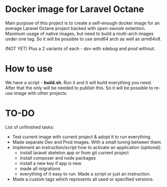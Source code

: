 # Docker image for Laravel Octane
Main purpose of this project is to create a self-enough docker image for an average Laravel Octane project backed with 
*open-swoole* extention. Maximum usage of native images, but need to build a multi-arch images under one tag. 
So it will be possible to use *amd64* arch as well as *arm64v8*. 

(NOT YET) Plus a 2 variants of each - *dev* with xdebug and *prod* without. 

# How to use
We have a script - **build.sh**. Run it and it will build everything you need. 
After that the only will be needed to publish this. So it will be possible to re-use image with other projects. 

# TO-DO
List of unfinished tasks:

- Test current image with current project & adopt it to run everything.
- Made separate Dev and Prod images. With a small tuning between them.
- Implement an instruction/script how to activate an application (optional):
    - install laravel skeleton app or from git current project
    - install composer and node packages
    - install a new key if app is new
    - made all migrations 
    - everything of it easy to run. Made a script or just an instruction.
- Made a custom tags which represents all used or specified versions. 

